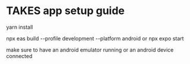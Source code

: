 # TAKES app setup guide 

yarn install  

npx eas build --profile development --platform android  or npx expo start

make sure to have an android emulator running or an android device connected
